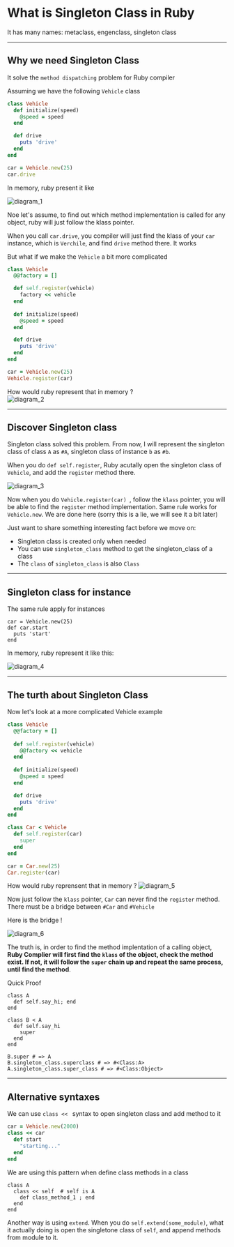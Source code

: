 # What is Singleton Class in Ruby

It has many names: metaclass, engenclass, singleton class 

---
## Why we need Singleton Class 
It solve the `method dispatching` problem for Ruby compiler 

Assuming we have the following `Vehicle` class  
```Ruby
class Vehicle 
  def initialize(speed)
    @speed = speed
  end 

  def drive
    puts 'drive'
  end
end

car = Vehicle.new(25)
car.drive 
```

In memory, ruby present it like 

![diagram_1](images/singleton_1.png)

Noe let's assume, to find out which method implementation is called for any object, ruby will just follow the klass pointer. 

When you call `car.drive`, you compiler will just find the klass of your `car` instance, which is `Verchile`, and find `drive` method there. It works

But what if we make the `Vehicle` a bit more complicated 

```Ruby
class Vehicle 
  @@factory = []

  def self.register(vehicle) 
    factory << vehicle 
  end
  
  def initialize(speed)
    @speed = speed
  end 

  def drive
    puts 'drive'
  end
end

car = Vehicle.new(25)
Vehicle.register(car) 
```

How would ruby represent that in memory ?  
![diagram_2](images/singleton_2.png)

--- 
## Discover Singleton class 
Singleton class solved this problem. From now, I will represent the singleton class of class `A` as `#A`, singleton class of instance `b` as `#b`.

When you do `def self.register`, Ruby acutally open the singleton class of `Vehicle`, and add the `register` method there. 

![diagram_3](images/singleton_3.png)

Now when you do `Vehicle.register(car) `, follow the `klass` pointer, you will be able to find the `register` method implementation.
Same rule works for `Vehicle.new`. We are done here (sorry this is a lie, we will see it a bit later) 

Just want to share something interesting fact before we move on: 
* Singleton class is created only when needed
* You can use `singleton_class` method to get the singleton_class of a class  
* The `class` of `singleton_class` is also `Class` 

---
## Singleton class for instance 

The same rule apply for instances
```
car = Vehicle.new(25)
def car.start
  puts 'start'
end
```

In memory, ruby represent it like this: 

![diagram_4](images/singleton_4.png)

---
## The turth about Singleton Class 

Now let's look at a more complicated Vehicle example 
```Ruby
class Vehicle 
  @@factory = []
  
  def self.register(vehicle)
    @@factory << vehicle
  end
  
  def initialize(speed)
    @speed = speed
  end 

  def drive
    puts 'drive'
  end
end

class Car < Vehicle 
  def self.register(car)
    super
  end  
end 

car = Car.new(25)
Car.register(car)  
```

How would ruby reprensent that in memory ? 
![diagram_5](images/singleton_5.png)

Now just follow the `klass` pointer, `Car` can never find the `register` method. There must be a bridge between `#Car` and `#Vehicle` 

Here is the bridge ! 

![diagram_6](images/singleton_6.png)

The truth is, in order to find the method implentation of a calling object, **Ruby Complier will first find the `klass` of the object, check the method exist. If not, it will follow the `super` chain up and repeat the same process, until find the method**. 

Quick Proof 
```
class A
  def self.say_hi; end
end 

class B < A
  def self.say_hi
    super
  end
end

B.super # => A
B.singleton_class.superclass # => #<Class:A>
A.singleton_class.super_class # => #<Class:Object> 
```

---
## Alternative syntaxes 

We can use `class << ` syntax to open singleton class and add method to it 

```Ruby 
car = Vehicle.new(2000)
class << car  
  def start
    "starting..."
  end
end
```

We are using this pattern when define class methods in a class 
```
class A
  class << self  # self is A 
    def class_method_1 ; end
  end
end
```

Another way is using `extend`. When you do `self.extend(some_module)`, what it actually doing is open the singletone class of `self`, and append methods from module to it. 

  

